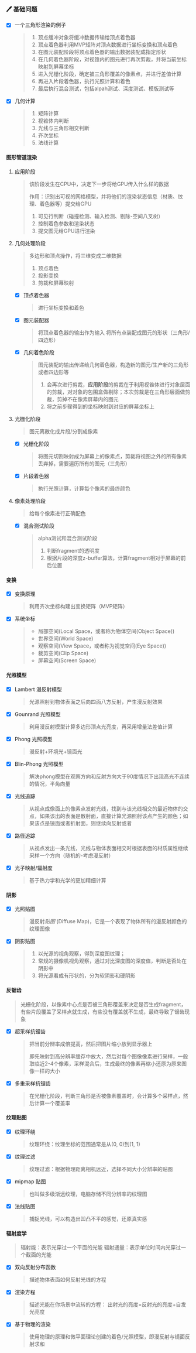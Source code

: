 ### :pen: 基础问题

+ [x] 一个三角形渲染的例子

  > 1. 顶点缓冲对象将缓冲数据传输给顶点着色器
  > 2. 顶点着色器利用MVP矩阵对顶点数据进行坐标变换和顶点着色
  > 3. 在图元装配阶段将顶点着色器的输出数据装配成指定形状
  > 4. 在几何着色器阶段，对视锥内的图元进行再次剪裁，并将当前坐标映射到屏幕坐标
  > 5. 进入光栅化阶段，确定被三角形覆盖的像素点，并进行差值计算
  > 6. 再进入片段着色器，执行光照计算和着色
  > 7. 最后执行混合测试，包括alpah测试、深度测试、模版测试等

+ [x] 几何计算

  > 1. 矩阵计算
  > 2. 视锥体内判断
  > 3. 光线与三角形相交判断
  > 4. 齐次坐标
  > 5. 法线计算

#### 图形管道渲染

1. 应用阶段

   > 该阶段发生在CPU中，决定下一步将给GPU传入什么样的数据
   >
   > 作用：识别出可视的网格模型，并将他们的渲染状态信息（材质、纹理、着色器等）提交给GPU
   >
   > 1. 可见行判断（碰撞检测、输入检测、剔除-空间八叉树）
   > 2. 控制着色参数和渲染状态
   > 3. 提交图元给GPU进行渲染

2. 几何处理阶段

   > 多边形和顶点操作，将三维变成二维数据
   >
   > 1. 顶点着色
   > 2. 投影变换
   > 3. 剪裁和屏幕映射

   + [x] 顶点着色器

     > 进行坐标变换和着色

   + [x] 图元装配器

     > 将顶点着色器的输出作为输入
     > 将所有点装配成图元的形状（三角形/四边形）

   + [x] 几何着色阶段

     > 图元装配的输出传递给几何着色器，构造新的图元/生产新的三角形或者四边形等
     >
     > 1. 会再次进行剪裁，**应用阶段**的剪裁在于利用视锥体进行对象层面的剪裁，对对象的包围盒做剔除；本次剪裁是在三角形层面做剪裁，剪掉不在像素屏幕内的图元
     > 2. 将之前步骤得到的坐标映射到对应的屏幕坐标上

3. 光栅化阶段

   > 图元离散化成片段/分割成像素

   + [x] 光栅化阶段

     > 将图元切割映射成为屏幕上的像素点，剪裁将视图之外的所有像素丢弃掉，需要遍历所有的图元（三角形）

   + [x] 片段着色器

     > 执行光照计算，计算每个像素的最终颜色

4. 像素处理阶段

   > 给每个像素进行正确配色

   + [x] 混合测试阶段

     > alpha测试和混合测试阶段
     >
     > 1. 判断fragment的透明度
     > 2. 根据片段的深度z-buffer算法，计算fragment相对于屏幕的前后位置

#### 变换

+ [x] 变换原理

  > 利用齐次坐标构建出变换矩阵（MVP矩阵）

+ [x] 系统坐标

  > - 局部空间(Local Space，或者称为物体空间(Object Space))
  > - 世界空间(World Space)
  > - 观察空间(View Space，或者称为视觉空间(Eye Space))
  > - 裁剪空间(Clip Space)
  > - 屏幕空间(Screen Space)

#### 光照模型

+ [x] Lambert 漫反射模型

  > 光源照射到物体表面之后向四面八方反射，产生漫反射效果

+ [x] Gounrand 光照模型

  > 利用漫反射模型计算多边形顶点光亮度，再采用增量法差值计算

+ [x] Phong 光照模型

  > 漫反射+环境光+镜面光

+ [x] Blin-Phong 光照模型

  > 解决phong模型在观察方向和反射方向大于90度情况下出现高光不连续的情况，半角向量

+ [x] 光线追踪

  > 从视点成像面上的像素点发射光线，找到与该光线相交的最近物体的交点，如果该出的表面是散射面，直接计算光源照射该点产生的颜色；如果该点是镜面或者折射面，则继续向反射或者

+ [x] 路径追踪

  > 从视点发出一条光线，光线与物体表面相交时根据表面的材质属性继续采样一个方向（随机的-考虑漫反射）

+ [x] 光子映射/辐射度

  > 基于热力学和光学的更加精细计算

#### 阴影

+ [x] 光照贴图

  > 漫反射*贴图* (Diffuse Map)，它是一个表现了物体所有的漫反射颜色的纹理图像

+ [x] 阴影贴图

  > 1. 以光源的视角观察，得到深度图纹理；
  > 2. 常规的摄像机视角观察，通过对比深度图的深度值，判断是否处在阴影中
  > 3. 将光源看成有形状的，分为软阴影和硬阴影

#### 反锯齿

> 光栅化阶段，以像素中心点是否被三角形覆盖来决定是否生成fragment，有些片段覆盖了采样点就生成，有些没有覆盖就不生成，最终导致了锯齿现象

+ [x] 超采样抗锯齿

  > 把当前分辨率成倍提高，然后把图片缩小放到显示器上
  >
  > 即先映射到高分辨率缓存中放大，然后对每个图像像素进行采样，一般取临近2-4个像素，采样混合后，生成最终的像素再缩小还原为原来图像一样的大小

+ [x] 多重采样抗锯齿

  > 在光栅化阶段，判断三角形是否被像素覆盖时，会计算多个采样点，然后计算一个覆盖率

#### 纹理贴图

+ [x] 纹理环绕

  > 纹理环绕：纹理坐标的范围通常是从(0, 0)到(1, 1)

+ [x] 纹理过滤

  > 纹理过滤：根据物理距离相机远近，选择不同大小分辨率的贴图

+ [x] mipmap 贴图

  > 也叫做多级渐远纹理，电脑存储不同分辨率的纹理图

+ [x] 法线贴图

  > 捕捉光线，可以构造出凹凸不平的感觉，还原真实感

#### 辐射度学

> 辐射能：表示光穿过一个平面的光能
> 辐射通量：表示单位时间内光穿过一个截面的光能

+ [x] 双向反射分布函数

  > 描述物体表面如何反射光线的方程

+ [x] 渲染方程

  > 描述光能在你场景中流转的方程：
  > 出射光的亮度=反射光的亮度+自发光亮度

+ [x] 基于物理的渲染

  > 使用物理的原理和微平面理论创建的着色/光照模型，即漫反射与镜面反射求和

